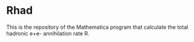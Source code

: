 # Rhad
This is the repository of the Mathematica program that calculate the total hadronic e+e- annihilation rate R.
